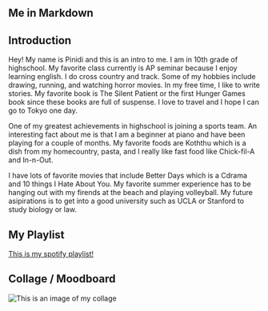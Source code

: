 ## Me in Markdown

## Introduction

Hey! My name is Pinidi and this is an intro to me. I am in 10th grade of highschool. My favorite class currently is AP seminar because I enjoy learning english. I do cross country and track. Some of my hobbies include drawing, running, and watching horror movies. In my free time, I like to write stories. My favorite book is The Silent Patient or the first Hunger Games book since these books are full of suspense. I love to travel and I hope I can go to Tokyo one day.

One of my greatest achievements in highschool is joining a sports team. An interesting fact about me is that I am a beginner at piano and have been playing for a couple of months. My favorite foods are Koththu which is a dish from my homecountry, pasta, and I really like fast food like Chick-fil-A and In-n-Out.

I have lots of favorite movies that include Better Days which is a Cdrama and 10 things I Hate About You. My favorite summer experience has to be hanging out with my firends at the beach and playing volleyball. My future asipirations is to get into a good university such as UCLA or Stanford to study biology or law.

## My Playlist

[This is my spotify playlist!](https://open.spotify.com/playlist/2joXHRJ5qLFLQ6HAK3RlFa)

## Collage / Moodboard
![This is an image of my collage](<img width="1545" height="2000" alt="My Moodboard" src="https://github.com/user-attachments/assets/63d500c1-8035-4287-b71f-db8b8b37f3b5" />
)
